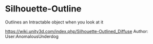 # Silhouette-Outline
Outlines an Intractable object when you look at it


https://wiki.unity3d.com/index.php/Silhouette-Outlined_Diffuse
Author: User:AnomalousUnderdog
